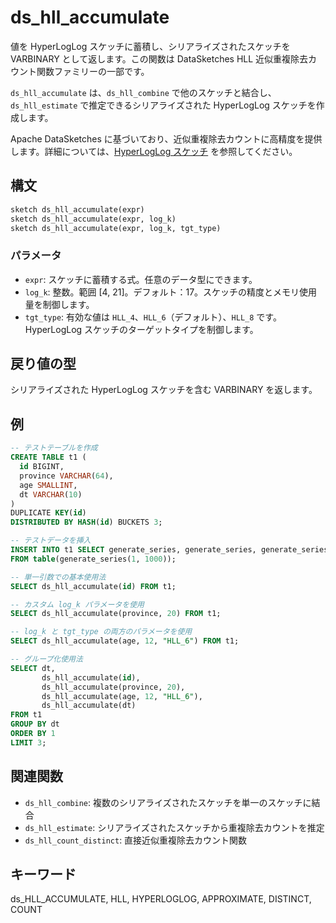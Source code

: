 # ds_hll_accumulate

値を HyperLogLog スケッチに蓄積し、シリアライズされたスケッチを VARBINARY として返します。この関数は DataSketches HLL 近似重複除去カウント関数ファミリーの一部です。

`ds_hll_accumulate` は、`ds_hll_combine` で他のスケッチと結合し、`ds_hll_estimate` で推定できるシリアライズされた HyperLogLog スケッチを作成します。

Apache DataSketches に基づいており、近似重複除去カウントに高精度を提供します。詳細については、[HyperLogLog スケッチ](https://datasketches.apache.org/docs/HLL/HllSketches.html) を参照してください。

## 構文

```Haskell
sketch ds_hll_accumulate(expr)
sketch ds_hll_accumulate(expr, log_k)
sketch ds_hll_accumulate(expr, log_k, tgt_type)
```

### パラメータ

- `expr`: スケッチに蓄積する式。任意のデータ型にできます。
- `log_k`: 整数。範囲 [4, 21]。デフォルト：17。スケッチの精度とメモリ使用量を制御します。
- `tgt_type`: 有効な値は `HLL_4`、`HLL_6`（デフォルト）、`HLL_8` です。HyperLogLog スケッチのターゲットタイプを制御します。

## 戻り値の型

シリアライズされた HyperLogLog スケッチを含む VARBINARY を返します。

## 例

```sql
-- テストテーブルを作成
CREATE TABLE t1 (
  id BIGINT,
  province VARCHAR(64),
  age SMALLINT,
  dt VARCHAR(10)
)
DUPLICATE KEY(id)
DISTRIBUTED BY HASH(id) BUCKETS 3;

-- テストデータを挿入
INSERT INTO t1 SELECT generate_series, generate_series, generate_series % 100, "2024-07-24" 
FROM table(generate_series(1, 1000));

-- 単一引数での基本使用法
SELECT ds_hll_accumulate(id) FROM t1;

-- カスタム log_k パラメータを使用
SELECT ds_hll_accumulate(province, 20) FROM t1;

-- log_k と tgt_type の両方のパラメータを使用
SELECT ds_hll_accumulate(age, 12, "HLL_6") FROM t1;

-- グループ化使用法
SELECT dt, 
       ds_hll_accumulate(id), 
       ds_hll_accumulate(province, 20),  
       ds_hll_accumulate(age, 12, "HLL_6"), 
       ds_hll_accumulate(dt) 
FROM t1 
GROUP BY dt 
ORDER BY 1 
LIMIT 3;
```

## 関連関数

- `ds_hll_combine`: 複数のシリアライズされたスケッチを単一のスケッチに結合
- `ds_hll_estimate`: シリアライズされたスケッチから重複除去カウントを推定
- `ds_hll_count_distinct`: 直接近似重複除去カウント関数

## キーワード

ds_HLL_ACCUMULATE, HLL, HYPERLOGLOG, APPROXIMATE, DISTINCT, COUNT 